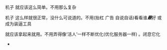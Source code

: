
机子 就应该这么简单。不用那么复杂

机子 这么样就很正常，没什么可说道的。不用(抬杠 广告 自说自话)看看谁***最***好 或成为装逼工具

就应该拿起来就用。不用弄得像‘活人’一样不断优化(优化服务器一样) 。闭息它化

-

